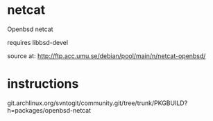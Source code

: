 # netcat
Openbsd netcat

requires libbsd-devel

source at: http://ftp.acc.umu.se/debian/pool/main/n/netcat-openbsd/

# instructions
git.archlinux.org/svntogit/community.git/tree/trunk/PKGBUILD?h=packages/openbsd-netcat
